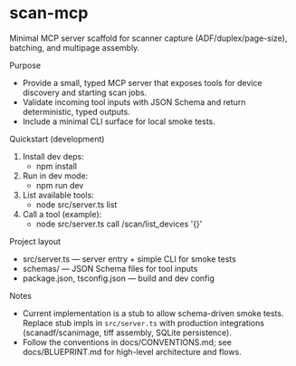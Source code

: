 # scan-mcp

Minimal MCP server scaffold for scanner capture (ADF/duplex/page-size), batching, and multipage assembly.

Purpose
- Provide a small, typed MCP server that exposes tools for device discovery and starting scan jobs.
- Validate incoming tool inputs with JSON Schema and return deterministic, typed outputs.
- Include a minimal CLI surface for local smoke tests.

Quickstart (development)
1. Install dev deps:
   - npm install
2. Run in dev mode:
   - npm run dev
3. List available tools:
   - node src/server.ts list
4. Call a tool (example):
   - node src/server.ts call /scan/list_devices '{}'

Project layout
- src/server.ts — server entry + simple CLI for smoke tests
- schemas/ — JSON Schema files for tool inputs
- package.json, tsconfig.json — build and dev config

Notes
- Current implementation is a stub to allow schema-driven smoke tests. Replace stub impls in `src/server.ts` with production integrations (scanadf/scanimage, tiff assembly, SQLite persistence).
- Follow the conventions in docs/CONVENTIONS.md; see docs/BLUEPRINT.md for high-level architecture and flows.
